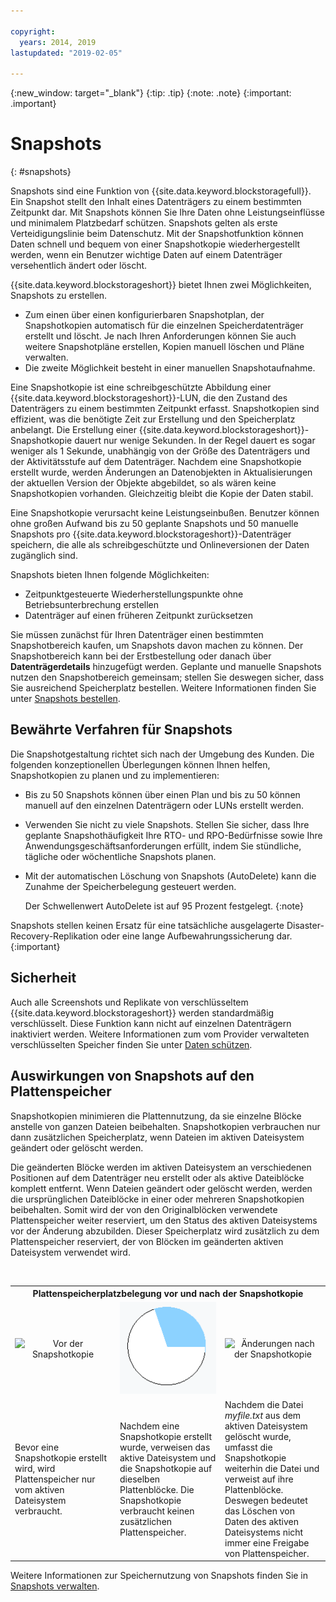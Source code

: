 ```yaml
---

copyright:
  years: 2014, 2019
lastupdated: "2019-02-05"

---
```

{:new_window: target="_blank"}
{:tip: .tip}
{:note: .note}
{:important: .important}

# Snapshots
{: #snapshots}

Snapshots sind eine Funktion von {{site.data.keyword.blockstoragefull}}. Ein Snapshot stellt den Inhalt eines Datenträgers zu einem bestimmten Zeitpunkt dar. Mit Snapshots können Sie Ihre Daten ohne Leistungseinflüsse und minimalem Platzbedarf schützen. Snapshots gelten als erste Verteidigungslinie beim Datenschutz. Mit der Snapshotfunktion können Daten schnell und bequem von einer Snapshotkopie wiederhergestellt werden, wenn ein Benutzer wichtige Daten auf einem Datenträger versehentlich ändert oder löscht.

{{site.data.keyword.blockstorageshort}} bietet Ihnen zwei Möglichkeiten, Snapshots zu erstellen.

* Zum einen über einen konfigurierbaren Snapshotplan, der Snapshotkopien automatisch für die einzelnen Speicherdatenträger erstellt und löscht. Je nach Ihren Anforderungen können Sie auch weitere Snapshotpläne erstellen, Kopien manuell löschen und Pläne verwalten.
* Die zweite Möglichkeit besteht in einer manuellen Snapshotaufnahme.

Eine Snapshotkopie ist eine schreibgeschützte Abbildung einer {{site.data.keyword.blockstorageshort}}-LUN, die den Zustand des Datenträgers zu einem bestimmten Zeitpunkt erfasst. Snapshotkopien sind effizient, was die benötigte Zeit zur Erstellung und den Speicherplatz anbelangt. Die Erstellung einer {{site.data.keyword.blockstorageshort}}-Snapshotkopie dauert nur wenige Sekunden. In der Regel dauert es sogar weniger als 1 Sekunde, unabhängig von der Größe des Datenträgers und der Aktivitätsstufe auf dem Datenträger. Nachdem eine Snapshotkopie erstellt wurde, werden Änderungen an Datenobjekten in Aktualisierungen der aktuellen Version der Objekte abgebildet, so als wären keine Snapshotkopien vorhanden. Gleichzeitig bleibt die Kopie der Daten stabil.

Eine Snapshotkopie verursacht keine Leistungseinbußen. Benutzer können ohne großen Aufwand bis zu 50 geplante Snapshots und 50 manuelle Snapshots pro {{site.data.keyword.blockstorageshort}}-Datenträger speichern, die alle als schreibgeschützte und Onlineversionen der Daten zugänglich sind.

Snapshots bieten Ihnen folgende Möglichkeiten:

- Zeitpunktgesteuerte Wiederherstellungspunkte ohne Betriebsunterbrechung erstellen
- Datenträger auf einen früheren Zeitpunkt zurücksetzen

Sie müssen zunächst für Ihren Datenträger einen bestimmten Snapshotbereich kaufen, um Snapshots davon machen zu können. Der Snapshotbereich kann bei der Erstbestellung oder danach über **Datenträgerdetails** hinzugefügt werden. Geplante und manuelle Snapshots nutzen den Snapshotbereich gemeinsam; stellen Sie deswegen sicher, dass Sie ausreichend Speicherplatz bestellen. Weitere Informationen finden Sie unter [Snapshots bestellen](/docs/infrastructure/BlockStorage?topic=BlockStorage-orderingsnapshots).

## Bewährte Verfahren für Snapshots

Die Snapshotgestaltung richtet sich nach der Umgebung des Kunden. Die folgenden konzeptionellen Überlegungen können Ihnen helfen, Snapshotkopien zu planen und zu implementieren:
- Bis zu 50 Snapshots können über einen Plan und bis zu 50 können manuell auf den einzelnen Datenträgern oder LUNs erstellt werden.
- Verwenden Sie nicht zu viele Snapshots. Stellen Sie sicher, dass Ihre geplante Snapshothäufigkeit Ihre RTO- und RPO-Bedürfnisse sowie Ihre Anwendungsgeschäftsanforderungen erfüllt, indem Sie stündliche, tägliche oder wöchentliche Snapshots planen.
- Mit der automatischen Löschung von Snapshots (AutoDelete) kann die Zunahme der Speicherbelegung gesteuert werden. <br/>

  Der Schwellenwert AutoDelete ist auf 95 Prozent festgelegt.
  {:note}

Snapshots stellen keinen Ersatz für eine tatsächliche ausgelagerte Disaster-Recovery-Replikation oder eine lange Aufbewahrungssicherung dar.
{:important}

## Sicherheit

Auch alle Screenshots und Replikate von verschlüsseltem {{site.data.keyword.blockstorageshort}} werden standardmäßig verschlüsselt. Diese Funktion kann nicht auf einzelnen Datenträgern inaktiviert werden. Weitere Informationen zum vom Provider verwalteten verschlüsselten Speicher finden Sie unter [Daten schützen](/docs/infrastructure/BlockStorage?topic=BlockStorage-encryption).

## Auswirkungen von Snapshots auf den Plattenspeicher

Snapshotkopien minimieren die Plattennutzung, da sie einzelne Blöcke anstelle von ganzen Dateien beibehalten. Snapshotkopien verbrauchen nur dann zusätzlichen Speicherplatz, wenn Dateien im aktiven Dateisystem geändert oder gelöscht werden.

Die geänderten Blöcke werden im aktiven Dateisystem an verschiedenen Positionen auf dem Datenträger neu erstellt oder als aktive Dateiblöcke komplett entfernt. Wenn Dateien geändert oder gelöscht werden, werden die ursprünglichen Dateiblöcke in einer oder mehreren Snapshotkopien beibehalten. Somit wird der von den Originalblöcken verwendete Plattenspeicher weiter reserviert, um den Status des aktiven Dateisystems vor der Änderung abzubilden. Dieser Speicherplatz wird zusätzlich zu dem Plattenspeicher reserviert, der von Blöcken im geänderten aktiven Dateisystem verwendet wird.

<table>
    <colgroup>
      <col style="width: 33.3%;"/>
      <col style="width: 33.3%;"/>
      <col style="width: 33.3%;"/>
    </colgroup>
      <tr>
        <th colspan="3" style="border: 0.0px;text-align: center;">Plattenspeicherplatzbelegung vor und nach der Snapshotkopie</th>
     </tr><tr>
        <td style="border: 0.0px;text-align: center;"><img src="/images/bfcircle1.png" alt="Vor der Snapshotkopie"></td>
        <td style="border: 0.0px;text-align: center;"><img src="/images/bfcircle3.png" alt="Nach der Snapshotkopie"></td>
        <td style="border: 0.0px;text-align: center;"><img src="/images/bfcircle2.png" alt="Änderungen nach der Snapshotkopie"></td>
     </tr><tr>
        <td style="border: 0.0px;">Bevor eine Snapshotkopie erstellt wird, wird Plattenspeicher nur vom aktiven Dateisystem verbraucht.</td>
        <td style="border: 0.0px;">Nachdem eine Snapshotkopie erstellt wurde, verweisen das aktive Dateisystem und die Snapshotkopie auf dieselben Plattenblöcke. Die Snapshotkopie verbraucht keinen zusätzlichen Plattenspeicher.</td>
        <td style="border: 0.0px;">Nachdem die Datei <i>myfile.txt</i> aus dem aktiven Dateisystem gelöscht wurde, umfasst die Snapshotkopie weiterhin die Datei und verweist auf ihre Plattenblöcke. Deswegen bedeutet das Löschen von Daten des aktiven Dateisystems nicht immer eine Freigabe von Plattenspeicher.</td>
      </tr>
</table>

Weitere Informationen zur Speichernutzung von Snapshots finden Sie in [Snapshots verwalten](/docs/infrastructure/BlockStorage?topic=BlockStorage-managingSnapshots).
